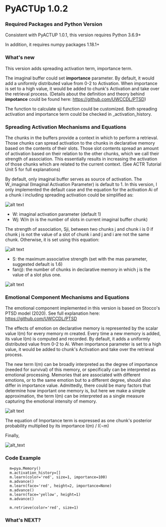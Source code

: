 ﻿# PyACTUp 1.0.2
### Required Packages and Python Version
Consistent with PyACTUP 1.0.1, this version requires Python 3.6.9+

In addition, it requires numpy packages 1.18.1+ 

### What's new
This version adds spreading activation term, importance term.  

The imaginal buffer could set **importance** parameter. By default, it would add a uniformly distributed value from 0-2 to Activation. When importance is set to a high value, it would be added to chunk's Activation and take over the retrieval process. (Details about the definition and theory behind **impotance** could be found here: https://github.com/UWCCDL/PTSD) 

The function to calculate sji function could be customized. Both spreading activation and importance term could be checked in _activation_history.

### Spreading Activation Mechanisms and Equations

The chunks in the buffers provide a context in which to perform a retrieval. Those chunks can spread activation to the chunks in declarative memory based on the contents of their slots. Those slot contents spread an amount of activation based on their relation to the other chunks, which we call their strength of association. This essentially results in increasing the activation of those chunks which are related to the current context. (See ACTR Tutorial Unit 5 for full explanations)

By default, only imaginal buffer serves as source of activation. The W_imaginal (Imaginal Activation Parameter) is default to 1. In this version, I only implemented the default case and the equation for the activation Ai of a chunk i including spreading activation could be simplified as:


![alt text](https://lh3.googleusercontent.com/ABVsgSQ0KneRZUL9PDXuYPKroQsutzg_5qMQ_NZEQfBX-wdly-aMd3v99ZBqjSu7LTL9ShwJMSscKsPLmjssHG9oLZO7z0-ToO70sXyL5Bs0bj-Xv67rY_ZsjxFPBzNClG6q-AG7 "Eq.1")


- W: imaginal activation parameter (default 1)
- Wj: W/n (n is the number of slots in current imaginal buffer chunk)

The strength of association, Sji, between two chunks j and chunk i is 0 if chunk j is not the value of a slot of chunk i and j and i are not the same chunk. Otherwise, it is set using this equation:


![alt text](https://lh6.googleusercontent.com/QWeGhjzUmkKDXFr0Xq_84IZ6umbdSCa8bzsPbtYaMsBF98ZSbYji7F8YDIHcQpWPT2l_SaSCLhaoaBYeCKjSco3J6EsRfGE0PByHGIQvJjiF7cnP3YiAlnNfSO489xGLuZF6pNMJ)

- S: the maximum associative strength (set with the mas parameter, suggested default is 1.6)
- fan(j): the number of chunks in declarative memory in which j is the value of a slot plus one.

![alt text](https://lh3.googleusercontent.com/d9JBhD-RpoTNefBu7gnRPL0D3mqhc_MtXXUGTjMulCcUvSIMoQlhU6S-kiN4B8Z4mF_rNGTwrelV4UICcqoe-1LoHnCEwPgQRdeDXIe3GET65aUAvNi6-tv7VTH5qRedVQozWedS "Spreading Activation Example")




### Emotional Component Mechanisms and Equations

The emotional component implemented in this version is based on Stocco's PTSD model (2020). See full explanation here: https://github.com/UWCCDL/PTSD

The effects of emotion on declarative memory is represented by the scalar value I(m) for every memory m created. Every time a new memory is added, its value I(m) is computed and recorded. By default, it adds a uniformly distributed value from 0-2 to Ai. When importance parameter is set to a high value, it would be added to chunk's Activation and take over the retrieval process.

The new term I(m) can be broadly interpreted as the degree of importance (needed for survival) of this memory, or specifically can be interpreted as emotional processing. Memories that are associated with different emotions, or to the same emotion but to a different degree, should also differ in importance value. Admittedly, there could be many factors that determine how important one memory is, but here we make a simple approximation, the term I(m) can be interpreted as a single measure capturing the emotional intensity of memory.

![alt text](https://lh3.googleusercontent.com/Bq7Ul8PxrDp4IRENfJIxCoUWRHlt0oetDGJFfaK2Dmd6_8TH3y2X-Vr6UnaBcVY5MU4Ku3GtmwWeXRm5qC5ZP6rOrAVdUFM-jM4XX2Zp "Importance Term")

The equation of Importance term is expressed as one chunk's posterior probability multiplied by its importance 
                        I(m) / I(¬m)

Finally, 

![alt_text](https://lh5.googleusercontent.com/1eAtAkKebiYqVc70u9Z8lpildhFlSkw-CH8KJ4AG00H-OUKeASHCl9AXgtvJZ5WG4mzLNE0BAayDW2GYzstM7meFRhXc8AY8Bt-8TwU)

### Code Example
      m=pya.Memory()
      m.activation_history=[]
      m.learn(color='red', size=1, importance=100)
      m.advance()
      m.learn(face='red', height=2, importance=None)
      m.advance()
      m.learn(face='yellow', height=1)
      m.advance()
      
      m.retrieve(color='red', size=1)
### What's NEXT?
